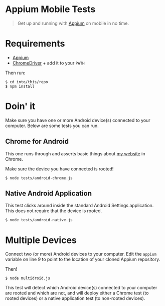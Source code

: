 # Appium Mobile Tests

> Get up and running with [Appium](https://github.com/appium/appium) on mobile in no time.

# Requirements

 * [Appium](https://github.com/appium/appium)
 * [ChromeDriver](https://code.google.com/p/chromedriver/downloads/list) + add it to your `PATH`

Then run:

    $ cd into/this/repo
    $ npm install

# Doin' it

Make sure you have one or more Android device(s) connected to your computer. Below are some tests you can run.

## Chrome for Android

This one runs through and asserts basic things about [my website](http://filmaj.ca) in Chrome.

Make sure the device you have connected is rooted!

    $ node tests/android-chrome.js

## Native Android Application

This test clicks around inside the standard Android Settings application. This does not require that the device is rooted.

    $ node tests/android-native.js

# Multiple Devices

Connect two (or more) Android devices to your computer. Edit the `appium` variable on line 9 to point to the location of your cloned Appium repository.

Then!

    $ node multidroid.js

This test will detect which Android device(s) connected to your computer are rooted and which are not, and will deploy
either a Chrome test (to rooted devices) or a native application test (to non-rooted devices).
